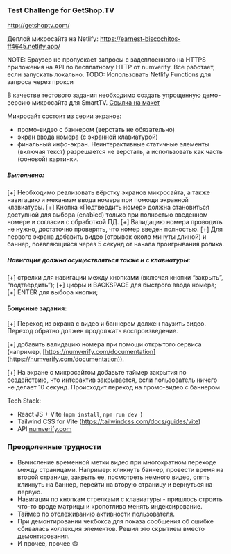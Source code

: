 ### Test Challenge for GetShop.TV

http://getshoptv.com/

Деплой микросайта на Netlify: https://earnest-biscochitos-ff4645.netlify.app/

NOTE: Браузер не пропускает запросы с задеплоенного на HTTPS приложения на API по бесплатному HTTP от numverify. Все работает, если запускать локально.
TODO: Использовать Netlify Functions для запроса через прокси

В качестве тестового задания необходимо создать упрощенную демо-версию микросайта для SmartTV.
[Ссылка на макет](https://www.figma.com/file/TxI66vUCvCTtX5ljGR3fxe/FrontTestVOD?node-id=167%3A408)

Микросайт состоит из серии экранов:

- промо-видео с баннером (верстать не обязательно)
- экран ввода номера (с экранной клавиатурой)
- финальный инфо-экран.
  Неинтерактивные статичные элементы (включая текст) разрешается не верстать, а использовать как часть (фоновой) картинки.

##### Выполнено:

[+] Необходимо реализовать вёрстку экранов микросайта, а также навигацию и механизм ввода номера при помощи экранной клавиатуры.
[+] Кнопка «Подтвердить номер» должна становиться доступной для выбора (enabled) только при полностью введенном номере и согласии с обработкой ПД.
[+] Валидацию номера проводить не нужно, достаточно проверять, что номер введен полностью.
[+] Для первого экрана добавить видео (отрывок около минуты длиной) и баннер, появляющийся через 5 секунд от начала проигрывания ролика.

##### Навигация должна осуществляться также и с клавиатуры:

[+] стрелки для навигации между кнопками (включая кнопки “закрыть”, “подтвердить”);
[+] цифры и BACKSPACE для быстрого ввода номера;
[+] ENTER для выбора кнопки;

#### Бонусные задания:

[+] Переход из экрана с видео и баннером должен паузить видео. Переход обратно должен продолжать воспроизведение.

[+] добавить валидацию номера при помощи открытого сервиса (например, [https://numverify.com/documentation](https://numverify.com/documentation)).

[+] На экране с микросайтом добавьте таймер закрытия по бездействию, что интерактив закрывается, если пользователь ничего не делает 10 секунд. Происходит переход на промо-видео с баннером

Tech Stack:

- React JS + Vite (`npm install`, `npm run dev `)
- Tailwind CSS for Vite (https://tailwindcss.com/docs/guides/vite)
- API [numverify.com](https://numverify.com/documentation)

### Преодоленные трудности

- Вычисление временной метки видео при многократном переходе между страницами. Например: кликнуть баннер, провести время на второй странице, закрыть ее, посмотреть немного видео, опять кликнуть на баннер, перейти на вторую страницу и вернуться на первую.
- Навигация по кнопкам стрелками с клавиатуры - пришлось строить что-то вроде матрицы и кропотливо менять индексиррвание.
- Таймер по отслеживанию активности пользователя.
- При демонтировании чекбокса для показа сообщения об ошибке сбивалась коллекция элементов. Решил это скрытием вместо демонтирования.
- И прочее, прочее 😄
